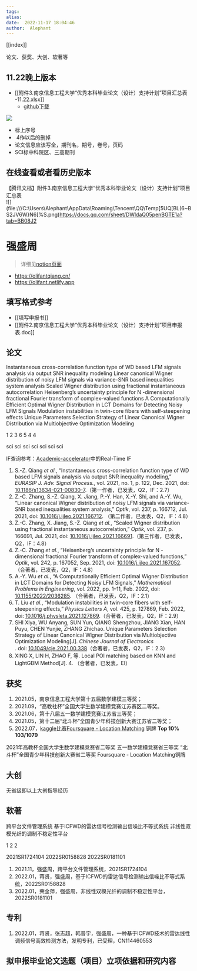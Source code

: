 ```yaml
---
tags:  
alias:  
date:  2022-11-17 18:04:46 
author:  Alephant
---
```


[[index]]

论文、获奖、大创、软著等
## 11.22晚上版本
- [[附件3.南京信息工程大学“优秀本科毕业论文（设计）支持计划”项目汇总表 -11.22.xlsx]]
	- [github下载](https://github.com/Alephant6/nuist-graduation-projection/raw/main/public/attachments/%E9%99%84%E4%BB%B63.%E5%8D%97%E4%BA%AC%E4%BF%A1%E6%81%AF%E5%B7%A5%E7%A8%8B%E5%A4%A7%E5%AD%A6%E2%80%9C%E4%BC%98%E7%A7%80%E6%9C%AC%E7%A7%91%E6%AF%95%E4%B8%9A%E8%AE%BA%E6%96%87%EF%BC%88%E8%AE%BE%E8%AE%A1%EF%BC%89%E6%94%AF%E6%8C%81%E8%AE%A1%E5%88%92%E2%80%9D%E9%A1%B9%E7%9B%AE%E6%B1%87%E6%80%BB%E8%A1%A8%20-11.22.xlsx)

![](https://cdn.jsdelivr.net/gh/Alephant6/PicBed/202211222346268.png)
- 标上序号
-  4作以后的删掉
- 论文信息应该写全，期刊名，期号，卷号，页码
- SCI标中科院区、三高期刊

## 在线查看或者看历史版本
【腾讯文档】附件3.南京信息工程大学“优秀本科毕业论文（设计）支持计划”项目汇总表  
![](file:///C:\Users\Alephant\AppData\Roaming\Tencent\QQ\Temp\[5UQ[BL(6~BS2JV6W}N6[%S.png)https://docs.qq.com/sheet/DWldaQ05penBGTE1a?tab=BB08J2

# 强盛周
> 详细见[notion页面](https://olifant.notion.site/996ff13e19b54c91a7cb139b68a7fb95)
- https://olifantqiang.cn/
- https://olifant.netlify.app

## 填写格式参考
- [[填写申报书]]
- [[附件2.南京信息工程大学“优秀本科毕业论文（设计）支持计划”项目申报表.doc]]

## 论文
Instantaneous cross-correlation function type of WD based LFM signals analysis via output SNR inequality modeling
Linear canonical Wigner distribution of noisy LFM signals via variance-SNR based inequalities system analysis
Scaled Wigner distribution using fractional instantaneous autocorrelation
Heisenberg’s uncertainty principle for N -dimensional fractional Fourier transform of complex-valued functions
A Computationally Efficient Optimal Wigner Distribution in LCT Domains for Detecting Noisy LFM Signals
Modulation instabilities in twin-core fibers with self-steepening effects
Unique Parameters Selection Strategy of Linear Canonical Wigner Distribution via Multiobjective Optimization Modeling

1
2
3
6
5
4
4

sci
sci
sci
sci
sci
sci
sci

IF查询参考：[Academic-accelerator](https://academic-accelerator.com/)中的Real-Time IF

1.  S.-Z. Qiang _et al._, “Instantaneous cross-correlation function type of WD based LFM signals analysis via output SNR inequality modeling,” _EURASIP J. Adv. Signal Process._, vol. 2021, no. 1, p. 122, Dec. 2021, doi: [10.1186/s13634-021-00830-7](https://doi.org/10.1186/s13634-021-00830-7).（第一作者，已发表，Q2，IF：2.7）
2.  Z.-C. Zhang, S.-Z. Qiang, X. Jiang, P.-Y. Han, X.-Y. Shi, and A.-Y. Wu, “Linear canonical Wigner distribution of noisy LFM signals via variance-SNR based inequalities system analysis,” _Optik_, vol. 237, p. 166712, Jul. 2021, doi: [10.1016/j.ijleo.2021.166712](https://doi.org/10.1016/j.ijleo.2021.166712). （第二作者，已发表，Q2，IF：4.8）
3.  Z.-C. Zhang, X. Jiang, S.-Z. Qiang _et al._, “Scaled Wigner distribution using fractional instantaneous autocorrelation,” _Optik_, vol. 237, p. 166691, Jul. 2021, doi: [10.1016/j.ijleo.2021.166691](https://doi.org/10.1016/j.ijleo.2021.166691).（第三作者，已发表，Q2，IF：4.8）
4.  Z.-C. Zhang _et al._, “Heisenberg’s uncertainty principle for N -dimensional fractional Fourier transform of complex-valued functions,” _Optik_, vol. 242, p. 167052, Sep. 2021, doi: [10.1016/j.ijleo.2021.167052](https://doi.org/10.1016/j.ijleo.2021.167052). （合著者，已发表，Q2，IF：4.8）
5.  A.-Y. Wu _et al._, “A Computationally Efficient Optimal Wigner Distribution in LCT Domains for Detecting Noisy LFM Signals,” _Mathematical Problems in Engineering_, vol. 2022, pp. 1–11, Feb. 2022, doi: [10.1155/2022/2036285](https://doi.org/10.1155/2022/2036285). （合著者，已发表，Q2，IF：2.1）
6.  T. Liu _et al._, “Modulation instabilities in twin-core fibers with self-steepening effects,” _Physics Letters A_, vol. 425, p. 127869, Feb. 2022, doi: [10.1016/j.physleta.2021.127869](https://doi.org/10.1016/j.physleta.2021.127869).（合著者，已发表，Q2，IF：2.9）
7.  SHI Xiya, WU Anyang, SUN Yun, QIANG Shengzhou, JIANG Xian, HAN Puyu, CHEN Yunjie, ZHANG Zhichao. Unique Parameters Selection Strategy of Linear Canonical Wigner Distribution via Multiobjective Optimization Modeling[J]. _Chinese Journal of Electronics_ . doi: [10.1049/cje.2021.00.338](http://dx.doi.org/10.1049/cje.2021.00.338)（合著者，已发表，Q2，IF：2.3）
8. XING X, LIN H, ZHAO F, 等. Local POI matching based on KNN and LightGBM Method[J]. 4. （合著者，已发表，EI）


## 获奖
1.  2021.05，南京信息工程大学第十五届数学建模三等奖；
2.  2021.09，“高教社杯”全国大学生数学建模竞赛江苏赛区二等奖。
3.  2021.06，第十八届五一数学建模竞赛江苏省三等奖；
4.  2021.05，第十二届“北斗杯”全国青少年科技创新大赛江苏省二等奖；
5.  2022.07，[kaggle比赛Foursquare - Location Matching](https://www.kaggle.com/competitions/foursquare-location-matching/overview) 铜牌 **Top 10% 103/1079**

2021年高教杯全国大学生数学建模竞赛省二等奖
五一数学建模竞赛省三等奖
“北斗杯”全国青少年科技创新大赛省二等奖
Foursquare - Location Matching铜牌


## 大创
无省级即以上大创指导经历

## 软著
跨平台文件管理系统
基于ICFWD的雷达信号检测输出信噪比不等式系统
非线性双模光纤的调制不稳定性平台

1
2
2

2021SR1724104
2022SR0158828
2022SR0181101

1.  2021.11，强盛周，跨平台文件管理系统，2021SR1724104
2.  2022.01，蒋贤，强盛周，基于ICFWD的雷达信号检测输出信噪比不等式系统，2022SR0158828
3.  2022.01，荣金萍，强盛周，非线性双模光纤的调制不稳定性平台，2022SR0181101
## 专利

1.  2022.01，蒋贤，张志超，韩普宇，强盛周，一种基于ICFWD技术的雷达线性调频信号高效检测方法，发明专利，已受理，CN114460553

## 拟申报毕业论文选题（项目）立项依据和研究内容
